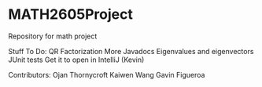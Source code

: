 # MATH2605Project
Repository for math project

Stuff To Do:
QR Factorization
More Javadocs
Eigenvalues and eigenvectors
JUnit tests
Get it to open in IntelliJ (Kevin)

Contributors:
Ojan Thornycroft
Kaiwen Wang
Gavin Figueroa
